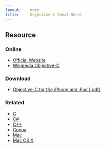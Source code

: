 ```yaml
---
layout:    more
title:     Objective-C Cheat Sheet
---
```

<div class="content content-400">
    <div class="board board-326">
        <h2 class="board-title">Resource</h2>
        <div class="board-card">
            <h3 class="board-card-title">Online</h3>
            <ul>
                <li><a href="http://developer.apple.com/mac/library/documentation/Cocoa/Conceptual/ObjectiveC/Introduction/introObjectiveC.html">Official Website</a></li>
                <li><a href="http://en.wikipedia.org/wiki/Objective-C">Wikipedia Objective-C</a></li>
            </ul>
        </div>
        <div class="board-card">
            <h3 class="board-card-title">Download</h3>
            <ul>
                <li><a href="http://refcardz.dzone.com/refcardz/objective-c-iphone-and-ipad">Objective-C for the iPhone and iPad [.pdf]</a></li>
            </ul>
        </div>
        <div class="board-card">
            <h3 class="board-card-title">Related</h3>
            <ul>
                <li><a href="/c" title="C Cheat Sheet">C</a></li>
                <li><a href="/csharp" title="C# Cheat Sheet">C#</a></li>
                <li><a href="/cpp" title="C++ Cheat Sheet">C++</a></li>
                <li><a href="/cocoa" title="Cocoa Cheat Sheet">Cocoa</a></li>
                <li><a href="/mac" title="Mac Cheat Sheet">Mac</a></li>
                <li><a href="/osx" title="Mac OS X Cheat Sheet">Mac OS X</a></li>
            </ul>
        </div>
    </div>
</div>
